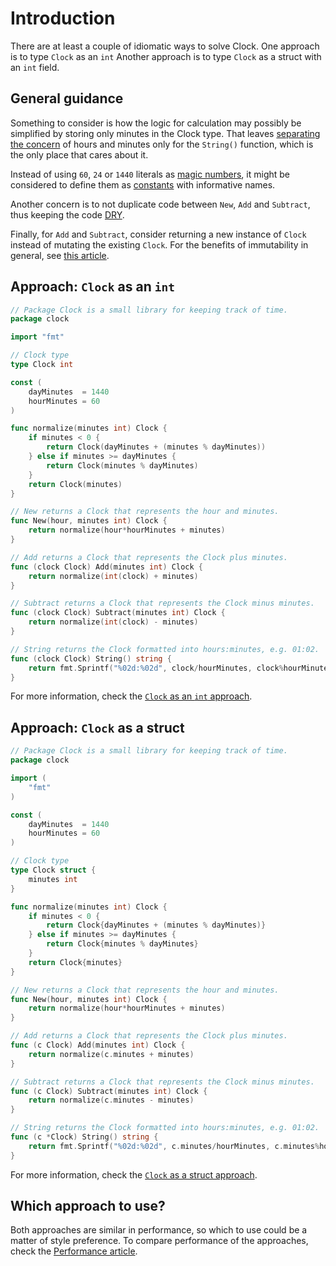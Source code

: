# Introduction

There are at least a couple of idiomatic ways to solve Clock.
One approach is to type `Clock` as an `int`
Another approach is to type `Clock` as a struct with an `int` field.

## General guidance

Something to consider is how the logic for calculation may possibly be simplified by storing only minutes in the Clock type.
That leaves [separating the concern][separating the concern] of hours and minutes only for the `String()` function,
which is the only place that cares about it.

Instead of using `60`, `24` or `1440` literals as [magic numbers][magic numbers],
it might be considered to define them as [constants][const] with informative names.

Another concern is to not duplicate code between `New`, `Add` and `Subtract`,
thus keeping the code [DRY](https://en.wikipedia.org/wiki/Don%27t_repeat_yourself).

Finally, for `Add` and `Subtract`, consider returning a new instance of `Clock` instead of mutating the existing `Clock`.
For the benefits of immutability in general, see [this article][immutability-benefits].

## Approach: `Clock` as an `int`

```go
// Package Clock is a small library for keeping track of time.
package clock

import "fmt"

// Clock type
type Clock int

const (
	dayMinutes  = 1440
	hourMinutes = 60
)

func normalize(minutes int) Clock {
	if minutes < 0 {
		return Clock(dayMinutes + (minutes % dayMinutes))
	} else if minutes >= dayMinutes {
		return Clock(minutes % dayMinutes)
	}
	return Clock(minutes)
}

// New returns a Clock that represents the hour and minutes.
func New(hour, minutes int) Clock {
	return normalize(hour*hourMinutes + minutes)
}

// Add returns a Clock that represents the Clock plus minutes.
func (clock Clock) Add(minutes int) Clock {
	return normalize(int(clock) + minutes)
}

// Subtract returns a Clock that represents the Clock minus minutes.
func (clock Clock) Subtract(minutes int) Clock {
	return normalize(int(clock) - minutes)
}

// String returns the Clock formatted into hours:minutes, e.g. 01:02.
func (clock Clock) String() string {
	return fmt.Sprintf("%02d:%02d", clock/hourMinutes, clock%hourMinutes)
}
```

For more information, check the [`Clock` as an `int` approach][approach-clock-as-int].

## Approach: `Clock` as a struct

```go
// Package Clock is a small library for keeping track of time.
package clock

import (
	"fmt"
)

const (
	dayMinutes  = 1440
	hourMinutes = 60
)

// Clock type
type Clock struct {
	minutes int
}

func normalize(minutes int) Clock {
	if minutes < 0 {
		return Clock{dayMinutes + (minutes % dayMinutes)}
	} else if minutes >= dayMinutes {
		return Clock{minutes % dayMinutes}
	}
	return Clock{minutes}
}

// New returns a Clock that represents the hour and minutes.
func New(hour, minutes int) Clock {
	return normalize(hour*hourMinutes + minutes)
}

// Add returns a Clock that represents the Clock plus minutes.
func (c Clock) Add(minutes int) Clock {
	return normalize(c.minutes + minutes)
}

// Subtract returns a Clock that represents the Clock minus minutes.
func (c Clock) Subtract(minutes int) Clock {
	return normalize(c.minutes - minutes)
}

// String returns the Clock formatted into hours:minutes, e.g. 01:02.
func (c *Clock) String() string {
	return fmt.Sprintf("%02d:%02d", c.minutes/hourMinutes, c.minutes%hourMinutes)
}
```

For more information, check the [`Clock` as a struct approach][approach-clock-as-struct].

## Which approach to use?

Both approaches are similar in performance, so which to use could be a matter of style preference.
To compare performance of the approaches, check the [Performance article][article-performance].

[separating the concern]: https://en.wikipedia.org/wiki/Separation_of_concerns
[magic numbers]: https://en.wikipedia.org/wiki/Magic_number_(programming)
[const]: https://go.dev/tour/basics/15
[DRY]: https://en.wikipedia.org/wiki/Don%27t_repeat_yourself
[immutability-benefits]: https://hackernoon.com/5-benefits-of-immutable-objects-worth-considering-for-your-next-project-f98e7e85b6ac
[approach-clock-as-int]: https://exercism.org/tracks/go/exercises/clock/approaches/clock-as-int
[approach-clock-as-struct]: https://exercism.org/tracks/go/exercises/clock/approaches/clock-as-struct
[article-performance]: https://exercism.org/tracks/go/exercises/clock/articles/performance
